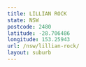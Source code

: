 ```yaml
---
title: LILLIAN ROCK
state: NSW
postcode: 2480
latitude: -28.706486
longitude: 153.25943
url: /nsw/lillian-rock/
layout: suburb
---
```

